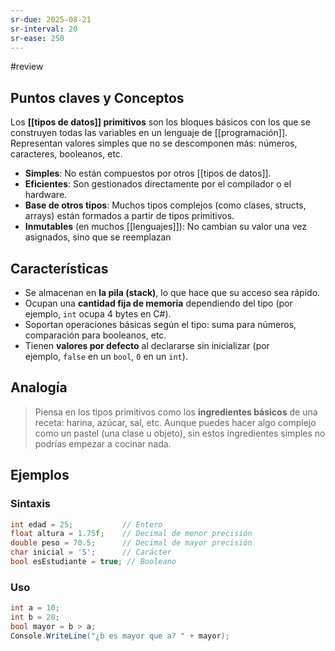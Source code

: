 ```yaml
---
sr-due: 2025-08-21
sr-interval: 20
sr-ease: 250
---
```

 #review  
## Puntos claves y Conceptos

Los **[[tipos de datos]] primitivos** son los bloques básicos con los que se construyen todas las variables en un lenguaje de [[programación]]. Representan valores simples que no se descomponen más: números, caracteres, booleanos, etc.

+ **Simples**: No están compuestos por otros [[tipos de datos]].
+ **Eficientes**: Son gestionados directamente por el compilador o el hardware.
+ **Base de otros tipos**: Muchos tipos complejos (como clases, structs, arrays) están formados a partir de tipos primitivos.
+ **Inmutables** (en muchos [[lenguajes]]): No cambian su valor una vez asignados, sino que se reemplazan
## Características
+ Se almacenan en **la pila (stack)**, lo que hace que su acceso sea rápido.
+ Ocupan una **cantidad fija de memoria** dependiendo del tipo (por ejemplo, `int` ocupa 4 bytes en C#).
+ Soportan operaciones básicas según el tipo: suma para números, comparación para booleanos, etc.
+ Tienen **valores por defecto** al declararse sin inicializar (por ejemplo, `false` en un `bool`, `0` en un `int`).
## Analogía
> Piensa en los tipos primitivos como los **ingredientes básicos** de una receta: harina, azúcar, sal, etc. Aunque puedes hacer algo complejo como un pastel (una clase u objeto), sin estos ingredientes simples no podrías empezar a cocinar nada.

## Ejemplos
### Sintaxis
```c
int edad = 25;           // Entero
float altura = 1.75f;    // Decimal de menor precisión
double peso = 70.5;      // Decimal de mayor precisión
char inicial = 'S';      // Carácter
bool esEstudiante = true; // Booleano

```
### Uso
```c#
int a = 10;
int b = 20;
bool mayor = b > a;
Console.WriteLine("¿b es mayor que a? " + mayor);
```
